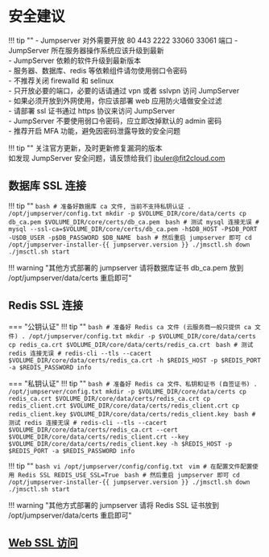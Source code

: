 # 安全建议

!!! tip ""
    - Jumpserver 对外需要开放 80 443 2222 33060 33061 端口
    - JumpServer 所在服务器操作系统应该升级到最新  
    - JumpServer 依赖的软件升级到最新版本  
    - 服务器、数据库、redis 等依赖组件请勿使用弱口令密码  
    - 不推荐关闭 firewalld 和 selinux  
    - 只开放必要的端口，必要的话请通过 vpn 或者 sslvpn 访问 JumpServer  
    - 如果必须开放到外网使用，你应该部署 web 应用防火墙做安全过滤  
    - 请部署 ssl 证书通过 https 协议来访问 JumpServer  
    - JumpServer 不要使用弱口令密码，应立即改掉默认的 admin 密码  
    - 推荐开启 MFA 功能，避免因密码泄露导致的安全问题

!!! tip ""
    关注官方更新，及时更新修复漏洞的版本  
    如发现 JumpServer 安全问题，请反馈给我们 ibuler@fit2cloud.com

## 数据库 SSL 连接

!!! tip ""
    ```bash
    # 准备好数据库 ca 文件, 当前不支持私钥认证
    . /opt/jumpserver/config.txt
    mkdir -p $VOLUME_DIR/core/data/certs
    cp db_ca.pem $VOLUME_DIR/core/certs/db_ca.pem
    ```
    ```bash
    # 测试 mysql 连接无误
    # mysql --ssl-ca=$VOLUME_DIR/core/certs/db_ca.pem -h$DB_HOST -P$DB_PORT -U$DB_USER -p$DB_PASSWORD $DB_NAME
    ```
    ```bash
    # 然后重启 jumpserver 即可
    cd /opt/jumpserver-installer-{{ jumpserver.version }}
    ./jmsctl.sh down
    ./jmsctl.sh start
    ```

!!! warning "其他方式部署的 jumpserver 请将数据库证书 db_ca.pem 放到 /opt/jumpserver/data/certs 重启即可"

## Redis SSL 连接

=== "公钥认证"
    !!! tip ""
        ```bash
        # 准备好 Redis ca 文件 (云服务商一般只提供 ca 文件)
        . /opt/jumpserver/config.txt
        mkdir -p $VOLUME_DIR/core/data/certs
        cp redis_ca.crt $VOLUME_DIR/core/data/certs/redis_ca.crt
        ```
        ```bash
        # 测试 redis 连接无误
        # redis-cli --tls --cacert $VOLUME_DIR/core/data/certs/redis_ca.crt -h $REDIS_HOST -p $REDIS_PORT -a $REDIS_PASSWORD info
        ```

=== "私钥认证"
    !!! tip ""
        ```bash
        # 准备好 Redis ca 文件、私钥和证书 (自签证书)
        . /opt/jumpserver/config.txt
        mkdir -p $VOLUME_DIR/core/data/certs
        cp redis_ca.crt $VOLUME_DIR/core/data/certs/redis_ca.crt
        cp redis_client.crt $VOLUME_DIR/core/data/certs/redis_client.crt
        cp redis_client.key $VOLUME_DIR/core/data/certs/redis_client.key
        ```
        ```bash
        # 测试 redis 连接无误
        # redis-cli --tls --cacert $VOLUME_DIR/core/data/certs/redis_ca.crt --cert $VOLUME_DIR/core/data/certs/redis_client.crt --key $VOLUME_DIR/core/data/certs/redis_client.key -h $REDIS_HOST -p $REDIS_PORT -a $REDIS_PASSWORD info
        ```

!!! tip ""
    ```bash
    vi /opt/jumpserver/config/config.txt
    ```
    ```vim
    # 在配置文件配置使用 Redis SSL
    REDIS_USE_SSL=True
    ```
    ```bash
    # 然后重启 jumpserver 即可
    cd /opt/jumpserver-installer-{{ jumpserver.version }}
    ./jmsctl.sh down
    ./jmsctl.sh start
    ```

!!! warning "其他方式部署的 jumpserver 请将 Redis SSL 证书放到 /opt/jumpserver/data/certs 重启即可"

## [Web SSL 访问](../../admin-guide/proxy/)
